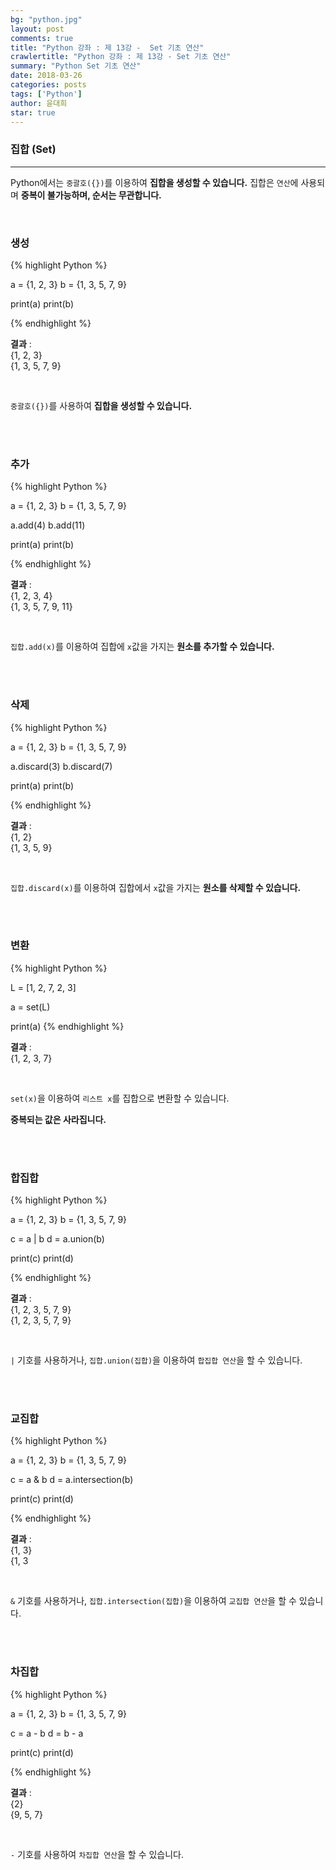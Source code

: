 ```yaml
---
bg: "python.jpg"
layout: post
comments: true
title: "Python 강좌 : 제 13강 -  Set 기초 연산"
crawlertitle: "Python 강좌 : 제 13강 - Set 기초 연산"
summary: "Python Set 기초 연산"
date: 2018-03-26
categories: posts
tags: ['Python']
author: 윤대희
star: true
---
```


### 집합 (Set) ###
----------
Python에서는 `중괄호({})`를 이용하여 **집합을 생성할 수 있습니다.** 집합은 `연산`에 사용되며 **중복이 불가능하며, 순서는 무관합니다.**

<br>

<h3>생성</h3>
{% highlight Python %}

a = {1, 2, 3}
b = {1, 3, 5, 7, 9}

print(a)
print(b)

{% endhighlight %}

**결과**
:    
{1, 2, 3}<br>
{1, 3, 5, 7, 9}

<br>

`중괄호({})`를 사용하여 **집합을 생성할 수 있습니다.**

<br>
<br>

<h3>추가</h3>
{% highlight Python %}

a = {1, 2, 3}
b = {1, 3, 5, 7, 9}

a.add(4)
b.add(11)

print(a)
print(b)

{% endhighlight %}

**결과**
:    
{1, 2, 3, 4}<br>
{1, 3, 5, 7, 9, 11}

<br>

`집합.add(x)`를 이용하여 집합에 `x`값을 가지는 **원소를 추가할 수 있습니다.**

<br>
<br>

<h3>삭제</h3>
{% highlight Python %}

a = {1, 2, 3}
b = {1, 3, 5, 7, 9}

a.discard(3)
b.discard(7)

print(a)
print(b)

{% endhighlight %}

**결과**
:    
{1, 2}<br>
{1, 3, 5, 9}

<br>

`집합.discard(x)`를 이용하여 집합에서 `x`값을 가지는 **원소를 삭제할 수 있습니다.**

<br>
<br>

<h3>변환</h3>
{% highlight Python %}

L = [1, 2, 7, 2, 3]

a = set(L)

print(a)
{% endhighlight %}

**결과**
:    
{1, 2, 3, 7}

<br>

`set(x)`을 이용하여 `리스트 x`를 집합으로 변환할 수 있습니다.

**중복되는 값은 사라집니다.**

<br>
<br>

<h3>합집합</h3>
{% highlight Python %}

a = {1, 2, 3}
b = {1, 3, 5, 7, 9}

c = a | b
d = a.union(b)

print(c)
print(d)

{% endhighlight %}

**결과**
:    
{1, 2, 3, 5, 7, 9}<br>
{1, 2, 3, 5, 7, 9}

<br>

`|` 기호를 사용하거나, `집합.union(집합)`을 이용하여 `합집합 연산`을 할 수 있습니다.

<br>
<br>

<h3>교집합</h3>
{% highlight Python %}

a = {1, 2, 3}
b = {1, 3, 5, 7, 9}

c = a & b
d = a.intersection(b)

print(c)
print(d)

{% endhighlight %}

**결과**
:    
{1, 3}<br>
{1, 3

<br>

`&` 기호를 사용하거나, `집합.intersection(집합)`을 이용하여 `교집합 연산`을 할 수 있습니다.

<br>
<br>

<h3>차집합</h3>
{% highlight Python %}
    
a = {1, 2, 3}
b = {1, 3, 5, 7, 9}

c = a - b
d = b - a

print(c)
print(d)

{% endhighlight %}

**결과**
:    
{2}<br>
{9, 5, 7}

<br>

`-` 기호를 사용하여 `차집합 연산`을 할 수 있습니다.


